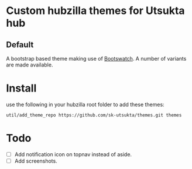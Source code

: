 # Custom hubzilla themes for Utsukta hub

## Default
A bootstrap based theme making use of [Bootswatch](https://bootswatch.com/). A number of variants are made available.

# Install
use the following in your hubzilla root folder to add these themes:

    util/add_theme_repo https://github.com/sk-utsukta/themes.git themes


# Todo
- [ ] Add notification icon on topnav instead of aside.
- [ ] Add screenshots.
